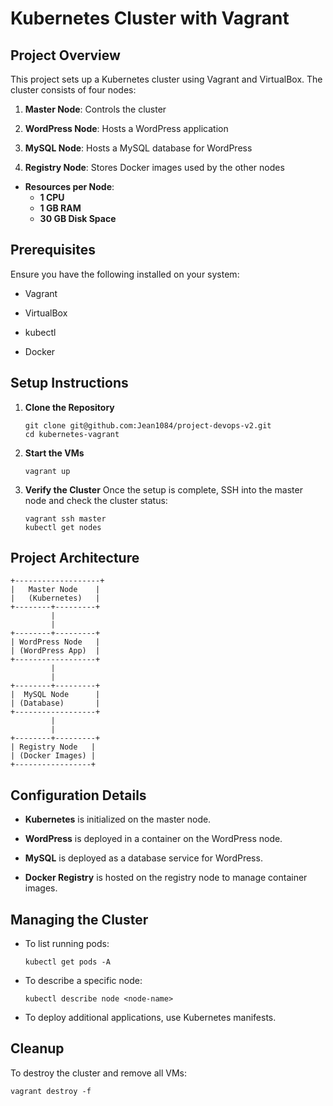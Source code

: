 Kubernetes Cluster with Vagrant
===============================

Project Overview
----------------

This project sets up a Kubernetes cluster using Vagrant and VirtualBox. The cluster consists of four nodes:

1.  **Master Node**: Controls the cluster

2.  **WordPress Node**: Hosts a WordPress application

3.  **MySQL Node**: Hosts a MySQL database for WordPress

4.  **Registry Node**: Stores Docker images used by the other nodes

- **Resources per Node**:
  - **1 CPU**
  - **1 GB RAM**
  - **30 GB Disk Space**

Prerequisites
-------------

Ensure you have the following installed on your system:

-   Vagrant

-   VirtualBox

-   kubectl

-   Docker

Setup Instructions
------------------

1.  **Clone the Repository**

    ```
    git clone git@github.com:Jean1084/project-devops-v2.git
    cd kubernetes-vagrant
    ```

2.  **Start the VMs**

    ```
    vagrant up
    ```

3.  **Verify the Cluster** Once the setup is complete, SSH into the master node and check the cluster status:

    ```
    vagrant ssh master
    kubectl get nodes
    ```

Project Architecture
--------------------

```
+-------------------+
|   Master Node    |
|   (Kubernetes)   |
+--------+---------+
         |
         |
+--------+---------+
| WordPress Node   |
| (WordPress App)  |
+------------------+
         |
         |
+--------+---------+
|  MySQL Node      |
| (Database)       |
+------------------+
         |
         |
+--------+---------+
| Registry Node   |
| (Docker Images) |
+-----------------+
```

Configuration Details
---------------------

-   **Kubernetes** is initialized on the master node.

-   **WordPress** is deployed in a container on the WordPress node.

-   **MySQL** is deployed as a database service for WordPress.

-   **Docker Registry** is hosted on the registry node to manage container images.

Managing the Cluster
--------------------

-   To list running pods:

    ```
    kubectl get pods -A
    ```

-   To describe a specific node:

    ```
    kubectl describe node <node-name>
    ```

-   To deploy additional applications, use Kubernetes manifests.

Cleanup
-------

To destroy the cluster and remove all VMs:

```
vagrant destroy -f
```